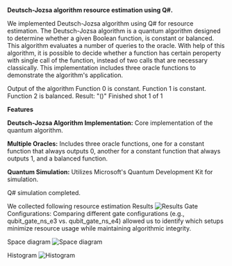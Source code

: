 **Deutsch-Jozsa algorithm resource estimation using Q#.**

We implemented Deutsch-Jozsa algorithm using Q# for resource estimation. The Deutsch-Jozsa algorithm is a quantum algorithm designed to determine whether a given Boolean function, is constant or balanced. This algorithm evaluates a number of queries to the oracle. With help of this algorithm, it is possible to decide whether a function has certain peroperty with single call of the function, instead of two calls that are necessary classically. This implementation includes three oracle functions to demonstrate the algorithm's application.

Output of the algorithm
Function 0 is constant.
Function 1 is constant.
Function 2 is balanced.
Result: "()"
Finished shot 1 of 1

**Features**

**Deutsch-Jozsa Algorithm Implementation:** Core implementation of the quantum algorithm.

**Multiple Oracles:** Includes three oracle functions, one for a constant function that always outputs 0, another for a constant function that always outputs 1, and a balanced function.

**Quantum Simulation:** Utilizes Microsoft's Quantum Development Kit for simulation.

Q# simulation completed.


We collected following resource estimation
Results 
![Results](https://github.com/barnotas/microsoft_quantum_challange/assets/61534987/bd773297-110e-476e-b464-f00b40acf837)
Gate Configurations: Comparing different gate configurations (e.g., qubit_gate_ns_e3 vs. qubit_gate_ns_e4) allowed us to identify which setups minimize resource usage while maintaining algorithmic integrity.

Space diagram
![Space diagram](https://github.com/barnotas/microsoft_quantum_challange/assets/61534987/0bce23e7-b3f1-428f-b350-749a5e56674c)

Histogram
![Histogram](https://github.com/barnotas/microsoft_quantum_challange/assets/61534987/2429a683-c60f-444b-ad23-7ea6793e9248)



